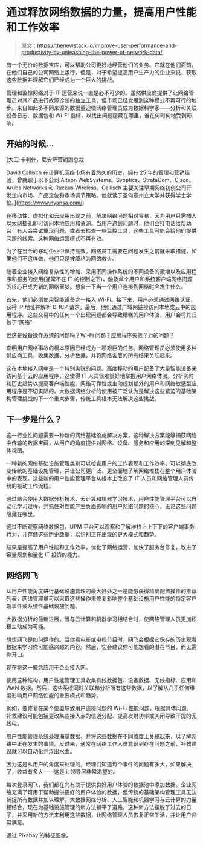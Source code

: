 # 通过释放网络数据的力量，提高用户性能和工作效率

> 原文：<https://thenewstack.io/improve-user-performance-and-productivity-by-unleashing-the-power-of-network-data/>

有一个无价的数据宝库，可以帮助公司更好地经营他们的业务。它就在他们面前，在他们自己的公司网络上运行。但是，对于希望提高用户生产力的企业来说，获取这些数据并理解它们已经成为一个巨大的挑战。

管理和监控网络对于 IT 运营来说一直是必不可少的。虽然供应商提供了让网络管理员对其产品进行故障诊断的独立工具，但市场已经发展到这种模式不再可行的地步。来自如此多不同来源的数据量迫使网络管理员成为数据科学家——分析和关联设备日志、数据包和 Wi-Fi 指标，以找出问题隐藏在哪里，谁在何时何地受到影响。

## 开始的时候…

 [大卫·卡利什，尼安萨营销副总裁

David Callisch 在计算机网络市场有着悠久的历史，拥有 25 年的管理和营销经验，曾就职于以下公司:Alteon WebSystems、Syoptics、StrataCom、Cisco、Aruba Networks 和 Ruckus Wireless。Callisch 主要关注早期网络初创公司开发走向市场、产品定位和市场调节策略。他就读于圣何塞州立大学并获得学士学位。](https://www.nyansa.com/) 

在移动性、虚拟化和云应用出现之前，解决网络问题相对容易，因为用户只需插入以太网插孔即可访问本地应用和资源。当用户遇到问题时，他们会打电话给帮助台，有人会尝试重现问题，或者去检查一些监控工具，这些工具可能会给他们提供问题的线索。这种网络运营模式不再有效。

为了在当今的移动企业中保持高效，网络员工需要在问题发生之前就采取措施。如果他们不这样做，他们只是被降格为网络救火。

随着企业接入网络复杂性的增加、采用不同操作系统的不同设备的激增以及应用程序和服务的使用(通常不在 IT 的控制之下)，触及单个用户和系统客户端网络问题的核心已成为新的网络噩梦。想象一下当一个用户连接到网络时会发生什么。

首先，他们必须使用智能设备之一接入 Wi-Fi。接下来，用户必须通过网络认证，获得 IP 地址并解析 DHCP 请求。最后，他们通过广域网链接访问本地或云中的应用程序。这些交易中的任何一个出现问题都会导致糟糕的用户体验，用户会将其归咎于“网络”

但这是设备操作系统的问题吗？Wi-Fi 问题？应用程序失败？万的问题？

查明用户网络事故的根本原因已经成为一项艰巨的任务。网络管理员必须使用多种供应商工具，收集数据，分析数据，并将网络各层的所有结果关联起来。

这在本地接入网中是一个特别尖锐的问题。高度移动的用户配备了大量智能设备来访问基于云的应用程序，这使得 IT 人员很难很好地掌握用户网络体验。分析实时和历史趋势以提高客户端性能、网络可靠性或主动规划额外的用户和网络敏感型应用程序是不切实际的。大数据网络分析的使用被广泛认为是解决这些紧迫的基础架构管理挑战的下一个重大步骤，传统工具根本无法解决这些挑战。

## 下一步是什么？

这一行业性问题需要一种新的网络基础设施解决方案，这种解决方案能够捕获网络中传输的数据宝藏，从用户的角度提供对网络、设备、服务和应用的深刻见解和整体视图。

一种新的网络基础设施管理类别可以检查用户的工作表现和工作效率，可以彻底改变传统的基础设施管理，并让公司更广泛、更全面地了解网络堆栈在整个用户体验中的表现。这些新的用户性能管理平台从根本上改变了 IT 人员和网络管理人员传统的被动工作流程。

通过结合使用大数据分析技术、云计算和机器学习技术，用户性能管理平台可以自动化学习过程，并抓住对性能产生负面影响的用户网络问题的核心，无论这些问题隐藏在哪里。

通过不断观察网络数据包，UPM 平台可以观察和了解堆栈上上下下的客户端事务行为，并存储这些历史数据，以识别正在出现的更大模式和趋势。

结果是提高了用户性能和工作效率，优化了网络运营，加快了服务台修复，改进了容量规划和量化 IT 投资的能力。

## 网络网飞

从用户性能角度进行基础设施管理的最大好处之一是能够获得精确配置操作的推荐列表，网络管理员可以采取这些操作来修复影响整个基础设施用户性能的特定客户端事件或系统性基础设施问题。

大数据分析的最新进展，当与云计算和机器学习相结合时，使网络管理人员更加积极主动成为可能。

想想网飞是如何运作的。当你看电影或电视节目时，网飞会根据它保存的历史观看数据来学习你可能感兴趣的内容。然后，它会建议你可能想看的潜在节目，而无需你开口。

现在将这一概念应用于企业接入网。

使用这种结构，用户性能管理工具收集有线数据包、设备数据、无线指标、应用和 WAN 数据。然后，这些系统同时关联和分析所有这些数据，以了解从几乎任何维度影响用户网络性能的重要模式和趋势。

例如，要修复在某个位置导致用户连接问题的 Wi-Fi 性能问题，根据具体问题，补救建议可能包括更改某些接入点的信道分配、提高发射功率或关闭导致干扰的无线电。

用户性能管理系统处理海量数据，并将这些数据在不同维度上关联起来，以了解网络中正在发生的事情。反过来，通常在网络工作人员意识到存在问题之前，补救建议就可以自动化并浮出水面。

因为这是从用户的角度来处理的，经理们知道每个事件的问题有多大，如果解决了，收益有多大——这是 it 领导层非常渴望的。

每次登录网飞，我们都在向有助于提供良好用户体验的数据池中添加数据。企业网络充满了可用于帮助提供更好的用户体验的数据，但传统的基础架构管理工具无法捕捉所有数据并加以理解。大数据网络分析、人工智能和机器学习与云计算的力量相结合，现在为基础设施管理的新方法铺平了道路，这种新方法摆脱了过去的日子，并采用新的方法来利用这些数据，让网络管理人员恢复正常生活，并让用户非常满意。

通过 Pixabay 的特征图像。

<svg xmlns:xlink="http://www.w3.org/1999/xlink" viewBox="0 0 68 31" version="1.1"><title>Group</title> <desc>Created with Sketch.</desc></svg>